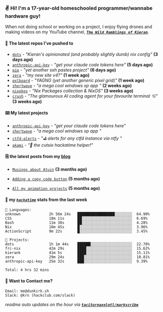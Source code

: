 ### ✌️ Hi! I'm a 17-year-old homeschooled programmer/wannabe hardware guy!

When not doing school or working on a project, I enjoy flying drones and making videos on my YouTube channel, [**_`The Wild Ramblings of Kieran`_**](https://youtube.com/@kieran.rambles).

#### 👷 The latest repos I've pushed to

- [`dots`](https://github.com/taciturnaxolotl/dots) - _"Kieran's opinionated (and probably slightly dumb) nix config"_ **(3 days ago)**
- [`anthropic-api-key`](https://github.com/taciturnaxolotl/anthropic-api-key) - _"get your claude code tokens here"_ **(5 days ago)**
- [`pip`](https://github.com/taciturnaxolotl/pip) - _"yet another ssh pastes project"_ **(6 days ago)**
- [`zera`](https://github.com/taciturnaxolotl/zera) - _"my new site v4?"_ **(1 week ago)**
- [`pxlboard`](https://github.com/taciturnaxolotl/pxlboard) - _"YAGNG (yet another generic pixel grid)"_ **(1 week ago)**
- [`shortwave`](https://github.com/taciturnaxolotl/shortwave) - _"a mega cool windows xp app "_ **(2 weeks ago)**
- [`nixpkgs`](https://github.com/NixOS/nixpkgs) - _"Nix Packages collection & NixOS"_ **(3 weeks ago)**
- [`crush`](https://github.com/charmbracelet/crush) - _"The glamourous AI coding agent for your favourite terminal 💘"_ **(3 weeks ago)**

#### ⌨️ My latest projects

- [`anthropic-api-key`](https://github.com/taciturnaxolotl/anthropic-api-key) - _"get your claude code tokens here"_
- [`shortwave`](https://github.com/taciturnaxolotl/shortwave) - _"a mega cool windows xp app "_
- [`ctfd-alerts`](https://github.com/taciturnaxolotl/ctfd-alerts) - _"⛳ alerts for any ctfd instance via ntfy "_
- [`akami`](https://github.com/taciturnaxolotl/akami) - _"🌷 the cutsie hackatime helper!"_

#### 🗒️ the latest posts from my [blog](https://dunkirk.sh)

- [`Musings about Atuin`](https://dunkirk.sh/blog/atuin/) **(3 months ago)**

- [`Adding a copy code button`](https://dunkirk.sh/blog/adding-a-copy-button/) **(5 months ago)**

- [`All my animation projects`](https://dunkirk.sh/blog/my-animations/) **(5 months ago)**



#### 📡 my [_`hackatime`_](https://waka.hackclub.com) stats from the last week

```text
💾 Languages:
unknown             2h 56m 24s   █████████████████░░░░░░░░  64.90%
CSS                 18m 11s      ██░░░░░░░░░░░░░░░░░░░░░░░  6.69%
Bash                11m 38s      ██░░░░░░░░░░░░░░░░░░░░░░░  4.28%
Nix                 10m 45s      █░░░░░░░░░░░░░░░░░░░░░░░░  3.96%
ActionScript        9m 22s       █░░░░░░░░░░░░░░░░░░░░░░░░  3.45%

💼 Projects:
dots                1h 1m 44s    ██████░░░░░░░░░░░░░░░░░░░  22.70%
frc-nix             42m 29s      ████░░░░░░░░░░░░░░░░░░░░░  15.62%
kierank             41m 5s       ████░░░░░░░░░░░░░░░░░░░░░  15.11%
zera                29m 24s      ███░░░░░░░░░░░░░░░░░░░░░░  10.81%
anthropic-api-key   25m 32s      ███░░░░░░░░░░░░░░░░░░░░░░  9.39%

Total: 4 hrs 32 mins
```

#### 📮 Want to Contact me?

```text
Email: me@dunkirk.sh
Slack: @krn (hackclub.com/slack)
```

_readme auto updates on the hour via [**`taciturnaxolotl/markscribe`**](https://github.com/taciturnaxolotl/markscribe)_

